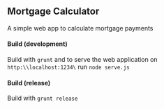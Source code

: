 ## Mortgage Calculator

A simple web app to calculate mortgage payments

#### Build (development)

Build with `grunt` and to serve the web application on `http:\\localhost:1234\` run `node serve.js`

#### Build (release)

Build with `grunt release`